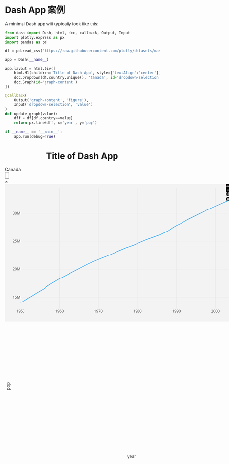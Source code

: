 # Dash App 案例

A minimal Dash app will typically look like this:



```python
from dash import Dash, html, dcc, callback, Output, Input
import plotly.express as px
import pandas as pd

df = pd.read_csv('https://raw.githubusercontent.com/plotly/datasets/master/gapminder_unfiltered.csv')

app = Dash(__name__)

app.layout = html.Div([
    html.H1(children='Title of Dash App', style={'textAlign':'center'}),
    dcc.Dropdown(df.country.unique(), 'Canada', id='dropdown-selection'),
    dcc.Graph(id='graph-content')
])

@callback(
    Output('graph-content', 'figure'),
    Input('dropdown-selection', 'value')
)
def update_graph(value):
    dff = df[df.country==value]
    return px.line(dff, x='year', y='pop')

if __name__ == '__main__':
    app.run(debug=True)
```


<div class="example-container"><div><h1 style="text-align: center;">Title of Dash App</h1><div id="dropdown-selection" class="dash-dropdown"><div class="Select has-value is-clearable is-searchable Select--single"><div class="Select-control"><div class="Select-multi-value-wrapper" id="react-select-20--value"><div class="Select-value"><span class="Select-value-label" role="option" aria-selected="true" id="react-select-20--value-item">Canada</span></div><div class="Select-input" style="display: inline-block;"><input autocomplete="off" aria-activedescendant="react-select-20--value" aria-expanded="false" aria-haspopup="false" aria-owns="" role="combobox" value="" style="box-sizing: content-box; width: 5px;"><div style="position: absolute; top: 0px; left: 0px; visibility: hidden; height: 0px; overflow: scroll; white-space: pre; font-size: 16px; font-family: &quot;Open Sans&quot;, sans-serif; font-weight: 400; font-style: normal; letter-spacing: normal; text-transform: none;"></div></div></div><span aria-label="Clear value" class="Select-clear-zone" title="Clear value"><span class="Select-clear">×</span></span><span class="Select-arrow-zone"><span class="Select-arrow"></span></span></div></div></div><div id="graph-content" class="dash-graph ddk-graph "><div></div><div class="js-plotly-plot" style="height: 100%; width: 100%;"><div class="plot-container plotly"><div class="user-select-none svg-container" style="position: relative; width: 777px; height: 450px;"><svg class="main-svg" xmlns="http://www.w3.org/2000/svg" xmlns:xlink="http://www.w3.org/1999/xlink" width="777" height="450" style="background: rgb(243, 243, 243);"><defs id="defs-30072a"><g class="clips"><clipPath id="clip30072axyplot" class="plotclip"><rect width="727" height="393"></rect></clipPath><clipPath class="axesclip" id="clip30072ax"><rect x="50" y="0" width="727" height="450"></rect></clipPath><clipPath class="axesclip" id="clip30072ay"><rect x="0" y="15" width="777" height="393"></rect></clipPath><clipPath class="axesclip" id="clip30072axy"><rect x="50" y="15" width="727" height="393"></rect></clipPath></g><g class="gradients"></g><g class="patterns"></g></defs><g class="bglayer"></g><g class="draglayer cursor-crosshair"><g class="xy"><rect class="nsewdrag drag" data-subplot="xy" x="50" y="15" width="727" height="393" style="fill: transparent; stroke-width: 0; pointer-events: all;"></rect><rect class="nwdrag drag cursor-nw-resize" data-subplot="xy" x="30" y="-5" width="20" height="20" style="fill: transparent; stroke-width: 0; pointer-events: all;"></rect><rect class="nedrag drag cursor-ne-resize" data-subplot="xy" x="777" y="-5" width="20" height="20" style="fill: transparent; stroke-width: 0; pointer-events: all;"></rect><rect class="swdrag drag cursor-sw-resize" data-subplot="xy" x="30" y="408" width="20" height="20" style="fill: transparent; stroke-width: 0; pointer-events: all;"></rect><rect class="sedrag drag cursor-se-resize" data-subplot="xy" x="777" y="408" width="20" height="20" style="fill: transparent; stroke-width: 0; pointer-events: all;"></rect><rect class="ewdrag drag cursor-ew-resize" data-subplot="xy" x="122.7" y="408.5" width="581.6" height="20" style="fill: transparent; stroke-width: 0; pointer-events: all;"></rect><rect class="wdrag drag cursor-w-resize" data-subplot="xy" x="50" y="408.5" width="72.7" height="20" style="fill: transparent; stroke-width: 0; pointer-events: all;"></rect><rect class="edrag drag cursor-e-resize" data-subplot="xy" x="704.3000000000001" y="408.5" width="72.7" height="20" style="fill: transparent; stroke-width: 0; pointer-events: all;"></rect><rect class="nsdrag drag cursor-ns-resize" data-subplot="xy" x="29.5" y="54.300000000000004" width="20" height="314.40000000000003" style="fill: transparent; stroke-width: 0; pointer-events: all;"></rect><rect class="sdrag drag cursor-s-resize" data-subplot="xy" x="29.5" y="368.7" width="20" height="39.300000000000004" style="fill: transparent; stroke-width: 0; pointer-events: all;"></rect><rect class="ndrag drag cursor-n-resize" data-subplot="xy" x="29.5" y="15" width="20" height="39.300000000000004" style="fill: transparent; stroke-width: 0; pointer-events: all;"></rect></g></g><g class="layer-below"><g class="imagelayer"></g><g class="shapelayer"></g></g><g class="cartesianlayer"><g class="subplot xy"><g class="layer-subplot"><g class="shapelayer"></g><g class="imagelayer"></g></g><g class="minor-gridlayer"><g class="x"></g><g class="y"></g></g><g class="gridlayer"><g class="x"><path class="xgrid crisp" transform="translate(177.54000000000002,0)" d="M0,15v393" style="stroke: rgb(229, 229, 229); stroke-opacity: 1; stroke-width: 1px;"></path><path class="xgrid crisp" transform="translate(305.09000000000003,0)" d="M0,15v393" style="stroke: rgb(229, 229, 229); stroke-opacity: 1; stroke-width: 1px;"></path><path class="xgrid crisp" transform="translate(432.63,0)" d="M0,15v393" style="stroke: rgb(229, 229, 229); stroke-opacity: 1; stroke-width: 1px;"></path><path class="xgrid crisp" transform="translate(560.1800000000001,0)" d="M0,15v393" style="stroke: rgb(229, 229, 229); stroke-opacity: 1; stroke-width: 1px;"></path><path class="xgrid crisp" transform="translate(687.72,0)" d="M0,15v393" style="stroke: rgb(229, 229, 229); stroke-opacity: 1; stroke-width: 1px;"></path></g><g class="y"><path class="ygrid crisp" transform="translate(0,370.31)" d="M50,0h727" style="stroke: rgb(229, 229, 229); stroke-opacity: 1; stroke-width: 1px;"></path><path class="ygrid crisp" transform="translate(0,279.05)" d="M50,0h727" style="stroke: rgb(229, 229, 229); stroke-opacity: 1; stroke-width: 1px;"></path><path class="ygrid crisp" transform="translate(0,187.79)" d="M50,0h727" style="stroke: rgb(229, 229, 229); stroke-opacity: 1; stroke-width: 1px;"></path><path class="ygrid crisp" transform="translate(0,96.53)" d="M50,0h727" style="stroke: rgb(229, 229, 229); stroke-opacity: 1; stroke-width: 1px;"></path></g></g><g class="zerolinelayer"></g><path class="xlines-below"></path><path class="ylines-below"></path><g class="overlines-below"></g><g class="xaxislayer-below"></g><g class="yaxislayer-below"></g><g class="overaxes-below"></g><g class="plot" transform="translate(50,15)" clip-path="url(#clip30072axyplot)"><g class="scatterlayer mlayer"><g class="trace scatter tracebb6f3c" style="stroke-miterlimit: 2; opacity: 0.8;"><g class="fills"></g><g class="errorbars"></g><g class="lines"><path class="js-line" d="M0,373.35L12.75,367.52L25.51,359.22L38.26,351.96L51.02,343.69L76.53,328.93L89.28,318.62L114.79,302.89L127.54,295.68L216.82,249.08L229.58,243.18L267.84,227.06L280.6,222.35L306.11,211.58L318.86,205.47L344.37,194.75L357.12,190.38L369.88,185.98L382.63,180.21L408.14,169.1L420.89,164.46L459.16,150.81L471.91,144.5L484.67,138.2L497.42,129.36L510.18,121.85L522.93,115.88L548.44,101.23L561.19,94.99L599.46,75.94L612.21,70.05L663.23,46.81L675.98,41.24L727,19.65" style="vector-effect: non-scaling-stroke; fill: none; stroke: rgb(17, 157, 255); stroke-opacity: 1; stroke-width: 2px; opacity: 1;"></path></g><g class="points"></g><g class="text"></g></g></g></g><g class="overplot"></g><path class="xlines-above crisp" d="M0,0" style="fill: none;"></path><path class="ylines-above crisp" d="M0,0" style="fill: none;"></path><g class="overlines-above"></g><g class="xaxislayer-above"><g class="xtick"><text text-anchor="middle" x="0" y="421" data-unformatted="1950" data-math="N" transform="translate(50,0)" style="font-family: &quot;Open Sans&quot;, sans-serif; font-size: 12px; fill: rgb(63, 63, 63); fill-opacity: 1; white-space: pre; opacity: 1;">1950</text></g><g class="xtick"><text text-anchor="middle" x="0" y="421" data-unformatted="1960" data-math="N" style="font-family: &quot;Open Sans&quot;, sans-serif; font-size: 12px; fill: rgb(63, 63, 63); fill-opacity: 1; white-space: pre; opacity: 1;" transform="translate(177.54000000000002,0)">1960</text></g><g class="xtick"><text text-anchor="middle" x="0" y="421" data-unformatted="1970" data-math="N" style="font-family: &quot;Open Sans&quot;, sans-serif; font-size: 12px; fill: rgb(63, 63, 63); fill-opacity: 1; white-space: pre; opacity: 1;" transform="translate(305.09000000000003,0)">1970</text></g><g class="xtick"><text text-anchor="middle" x="0" y="421" data-unformatted="1980" data-math="N" style="font-family: &quot;Open Sans&quot;, sans-serif; font-size: 12px; fill: rgb(63, 63, 63); fill-opacity: 1; white-space: pre; opacity: 1;" transform="translate(432.63,0)">1980</text></g><g class="xtick"><text text-anchor="middle" x="0" y="421" data-unformatted="1990" data-math="N" style="font-family: &quot;Open Sans&quot;, sans-serif; font-size: 12px; fill: rgb(63, 63, 63); fill-opacity: 1; white-space: pre; opacity: 1;" transform="translate(560.1800000000001,0)">1990</text></g><g class="xtick"><text text-anchor="middle" x="0" y="421" data-unformatted="2000" data-math="N" style="font-family: &quot;Open Sans&quot;, sans-serif; font-size: 12px; fill: rgb(63, 63, 63); fill-opacity: 1; white-space: pre; opacity: 1;" transform="translate(687.72,0)">2000</text></g></g><g class="yaxislayer-above"><g class="ytick"><text text-anchor="end" x="49" y="4.199999999999999" data-unformatted="15M" data-math="N" transform="translate(0,370.31)" style="font-family: &quot;Open Sans&quot;, sans-serif; font-size: 12px; fill: rgb(63, 63, 63); fill-opacity: 1; white-space: pre; opacity: 1;">15M</text></g><g class="ytick"><text text-anchor="end" x="49" y="4.199999999999999" data-unformatted="20M" data-math="N" style="font-family: &quot;Open Sans&quot;, sans-serif; font-size: 12px; fill: rgb(63, 63, 63); fill-opacity: 1; white-space: pre; opacity: 1;" transform="translate(0,279.05)">20M</text></g><g class="ytick"><text text-anchor="end" x="49" y="4.199999999999999" data-unformatted="25M" data-math="N" style="font-family: &quot;Open Sans&quot;, sans-serif; font-size: 12px; fill: rgb(63, 63, 63); fill-opacity: 1; white-space: pre; opacity: 1;" transform="translate(0,187.79)">25M</text></g><g class="ytick"><text text-anchor="end" x="49" y="4.199999999999999" data-unformatted="30M" data-math="N" style="font-family: &quot;Open Sans&quot;, sans-serif; font-size: 12px; fill: rgb(63, 63, 63); fill-opacity: 1; white-space: pre; opacity: 1;" transform="translate(0,96.53)">30M</text></g></g><g class="overaxes-above"></g></g></g><g class="polarlayer"></g><g class="smithlayer"></g><g class="ternarylayer"></g><g class="geolayer"></g><g class="funnelarealayer"></g><g class="pielayer"></g><g class="iciclelayer"></g><g class="treemaplayer"></g><g class="sunburstlayer"></g><g class="glimages"></g></svg><div class="gl-container"></div><svg class="main-svg" xmlns="http://www.w3.org/2000/svg" xmlns:xlink="http://www.w3.org/1999/xlink" width="777" height="450"><defs id="topdefs-30072a"><g class="clips"></g></defs><g class="indicatorlayer"></g><g class="layer-above"><g class="imagelayer"></g><g class="shapelayer"></g></g><g class="selectionlayer"></g><g class="infolayer"><g class="g-gtitle"></g><g class="g-xtitle" transform="translate(0,-3.3000000000000114)"><text class="xtitle" x="413.5" y="449.3" text-anchor="middle" data-unformatted="year" data-math="N" style="font-family: &quot;Open Sans&quot;, sans-serif; font-size: 14px; fill: rgb(63, 63, 63); opacity: 1; font-weight: normal; white-space: pre;">year</text></g><g class="g-ytitle" transform="translate(14.8623046875,0)"><text class="ytitle" transform="rotate(-90,0.13750000000000284,211.5)" x="0.13750000000000284" y="211.5" text-anchor="middle" data-unformatted="pop" data-math="N" style="font-family: &quot;Open Sans&quot;, sans-serif; font-size: 14px; fill: rgb(63, 63, 63); opacity: 1; font-weight: normal; white-space: pre;">pop</text></g></g><g class="menulayer"></g><g class="zoomlayer"></g></svg><div class="modebar-container" style="position: absolute; top: 0px; right: 0px; height: 450px;"><div id="modebar-30072a" class="modebar modebar--hover ease-bg vertical"><div class="modebar-group"><a href="https://plotly.com/" target="_blank" data-title="Produced with Plotly.js (v2.20.0)" class="modebar-btn plotlyjsicon modebar-btn--logo"><svg xmlns="http://www.w3.org/2000/svg" viewBox="0 0 132 132" height="1em" width="1em"><defs> <style>  .cls-0{fill:#000;}  .cls-1{fill:#FFF;}  .cls-2{fill:#F26;}  .cls-3{fill:#D69;}  .cls-4{fill:#BAC;}  .cls-5{fill:#9EF;} </style></defs> <title>plotly-logomark</title> <g id="symbol">  <rect class="cls-0" x="0" y="0" width="132" height="132" rx="18" ry="18"></rect>  <circle class="cls-5" cx="102" cy="30" r="6"></circle>  <circle class="cls-4" cx="78" cy="30" r="6"></circle>  <circle class="cls-4" cx="78" cy="54" r="6"></circle>  <circle class="cls-3" cx="54" cy="30" r="6"></circle>  <circle class="cls-2" cx="30" cy="30" r="6"></circle>  <circle class="cls-2" cx="30" cy="54" r="6"></circle>  <path class="cls-1" d="M30,72a6,6,0,0,0-6,6v24a6,6,0,0,0,12,0V78A6,6,0,0,0,30,72Z"></path>  <path class="cls-1" d="M78,72a6,6,0,0,0-6,6v24a6,6,0,0,0,12,0V78A6,6,0,0,0,78,72Z"></path>  <path class="cls-1" d="M54,48a6,6,0,0,0-6,6v48a6,6,0,0,0,12,0V54A6,6,0,0,0,54,48Z"></path>  <path class="cls-1" d="M102,48a6,6,0,0,0-6,6v48a6,6,0,0,0,12,0V54A6,6,0,0,0,102,48Z"></path> </g></svg></a></div><div class="modebar-group"><a rel="tooltip" class="modebar-btn" data-title="Zoom in" data-attr="zoom" data-val="in" data-toggle="false" data-gravity="n"><svg viewBox="0 0 875 1000" class="icon" height="1em" width="1em"><path d="m1 787l0-875 875 0 0 875-875 0z m687-500l-187 0 0-187-125 0 0 187-188 0 0 125 188 0 0 187 125 0 0-187 187 0 0-125z" transform="matrix(1 0 0 -1 0 850)"></path></svg></a><a rel="tooltip" class="modebar-btn" data-title="Zoom out" data-attr="zoom" data-val="out" data-toggle="false" data-gravity="n"><svg viewBox="0 0 875 1000" class="icon" height="1em" width="1em"><path d="m0 788l0-876 875 0 0 876-875 0z m688-500l-500 0 0 125 500 0 0-125z" transform="matrix(1 0 0 -1 0 850)"></path></svg></a><a rel="tooltip" class="modebar-btn" data-title="Autoscale" data-attr="zoom" data-val="auto" data-toggle="false" data-gravity="n"><svg viewBox="0 0 1000 1000" class="icon" height="1em" width="1em"><path d="m250 850l-187 0-63 0 0-62 0-188 63 0 0 188 187 0 0 62z m688 0l-188 0 0-62 188 0 0-188 62 0 0 188 0 62-62 0z m-875-938l0 188-63 0 0-188 0-62 63 0 187 0 0 62-187 0z m875 188l0-188-188 0 0-62 188 0 62 0 0 62 0 188-62 0z m-125 188l-1 0-93-94-156 156 156 156 92-93 2 0 0 250-250 0 0-2 93-92-156-156-156 156 94 92 0 2-250 0 0-250 0 0 93 93 157-156-157-156-93 94 0 0 0-250 250 0 0 0-94 93 156 157 156-157-93-93 0 0 250 0 0 250z" transform="matrix(1 0 0 -1 0 850)"></path></svg></a><a rel="tooltip" class="modebar-btn" data-title="Reset axes" data-attr="zoom" data-val="reset" data-toggle="false" data-gravity="n"><svg viewBox="0 0 928.6 1000" class="icon" height="1em" width="1em"><path d="m786 296v-267q0-15-11-26t-25-10h-214v214h-143v-214h-214q-15 0-25 10t-11 26v267q0 1 0 2t0 2l321 264 321-264q1-1 1-4z m124 39l-34-41q-5-5-12-6h-2q-7 0-12 3l-386 322-386-322q-7-4-13-4-7 2-12 7l-35 41q-4 5-3 13t6 12l401 334q18 15 42 15t43-15l136-114v109q0 8 5 13t13 5h107q8 0 13-5t5-13v-227l122-102q5-5 6-12t-4-13z" transform="matrix(1 0 0 -1 0 850)"></path></svg></a></div><div class="modebar-group"><a rel="tooltip" class="modebar-btn active" data-title="Zoom" data-attr="dragmode" data-val="zoom" data-toggle="false" data-gravity="n"><svg viewBox="0 0 1000 1000" class="icon" height="1em" width="1em"><path d="m1000-25l-250 251c40 63 63 138 63 218 0 224-182 406-407 406-224 0-406-182-406-406s183-406 407-406c80 0 155 22 218 62l250-250 125 125z m-812 250l0 438 437 0 0-438-437 0z m62 375l313 0 0-312-313 0 0 312z" transform="matrix(1 0 0 -1 0 850)"></path></svg></a><a rel="tooltip" class="modebar-btn" data-title="Pan" data-attr="dragmode" data-val="pan" data-toggle="false" data-gravity="n"><svg viewBox="0 0 1000 1000" class="icon" height="1em" width="1em"><path d="m1000 350l-187 188 0-125-250 0 0 250 125 0-188 187-187-187 125 0 0-250-250 0 0 125-188-188 186-187 0 125 252 0 0-250-125 0 187-188 188 188-125 0 0 250 250 0 0-126 187 188z" transform="matrix(1 0 0 -1 0 850)"></path></svg></a></div><div class="modebar-group"><a rel="tooltip" class="modebar-btn" data-title="Download plot as a png" data-toggle="false" data-gravity="n"><svg viewBox="0 0 1000 1000" class="icon" height="1em" width="1em"><path d="m500 450c-83 0-150-67-150-150 0-83 67-150 150-150 83 0 150 67 150 150 0 83-67 150-150 150z m400 150h-120c-16 0-34 13-39 29l-31 93c-6 15-23 28-40 28h-340c-16 0-34-13-39-28l-31-94c-6-15-23-28-40-28h-120c-55 0-100-45-100-100v-450c0-55 45-100 100-100h800c55 0 100 45 100 100v450c0 55-45 100-100 100z m-400-550c-138 0-250 112-250 250 0 138 112 250 250 250 138 0 250-112 250-250 0-138-112-250-250-250z m365 380c-19 0-35 16-35 35 0 19 16 35 35 35 19 0 35-16 35-35 0-19-16-35-35-35z" transform="matrix(1 0 0 -1 0 850)"></path></svg></a></div></div></div><svg class="main-svg" xmlns="http://www.w3.org/2000/svg" xmlns:xlink="http://www.w3.org/1999/xlink" width="777" height="450"><g class="hoverlayer"></g></svg></div></div></div></div></div></div>



复制上述代码到一个新的Py文件`app.py`,在终端输入`python app.py`,得到一个http链接。

```
Dash is running on http://127.0.0.1:8050/

* Serving Flask app 'app' (lazy loading)
* Environment: production
  WARNING: This is a development server. Do not use it in a production deployment Use a production WSGI server instead.
* Debug mode: on
* Running on http://127.0.0.1:8050 (Press CTRL+C to quit)
```

也可以在Jupyter Notebook中运行上述代码。

下一小节将覆盖Dash的主要内容。

> These docs are a Dash app running on Dash Enterprise on Azure Kubernetes
> Service.
>
> Write, deploy, and scale Dash apps on a Dash Enterprise Kubernetes cluster.
>
> [Learn More](https://plotly.com/dash/?utm_medium=dash_docs&utm_content=minimal-app)| [Pricing](https://plotly.com/get-
> pricing/?utm_medium=dash_docs&utm_content=minimal-app) | [Dash Enterprise Demo](https://plotly.com/get-demo/?utm_medium=dash_docs&utm_content=minimal-
> app) | [Dash Enterprise Overview](https://plotly.com/dash/?utm_medium=dash_docs&utm_content=minimal-
> app)

